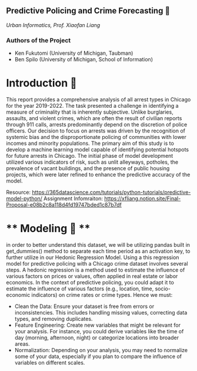 ## ****Predictive Policing and Crime Forecasting 👮****
*Urban Informatics, Prof. Xiaofan Liang*

### Authors of the Project
- Ken Fukutomi (University of Michigan, Taubman)
- Ben Spilo (University of Michigan, School of Information)
  
# **Introduction 📌** 
This report provides a comprehensive analysis of all arrest types in Chicago for the year 2019-2022. The task presented a challenge in identifying a measure of criminality that is inherently subjective. Unlike burglaries, assaults, and violent crimes, which are often the result of civilian reports through 911 calls, arrests predominantly depend on the discretion of police officers. Our decision to focus on arrests was driven by the recognition of systemic bias and the disproportionate policing of communities with lower incomes and minority populations. The primary aim of this study is to develop a machine learning model capable of identifying potential hotspots for future arrests in Chicago. The initial phase of model development utilized various indicators of risk, such as unlit alleyways, potholes, the prevalence of vacant buildings, and the presence of public housing projects, which were later refined to enhance the predictive accuracy of the model.

Resource:
https://365datascience.com/tutorials/python-tutorials/predictive-model-python/
Assignment Infomraiton: https://xfliang.notion.site/Final-Proposal-e08b2c8a118d4fd19747bded1c87b7df

# ** Modeling 🔨 ** 
in order to better understand this dataset, we will be utilizing pandas built in get_dummies() method to separate each time period as an activation key, to further utilize in our Hedonic Regression Model. Using a this regression model for predictive policing with a Chicago crime dataset involves several steps. A hedonic regression is a method used to estimate the influence of various factors on prices or values, often applied in real estate or labor economics. In the context of predictive policing, you could adapt it to estimate the influence of various factors (e.g., location, time, socio-economic indicators) on crime rates or crime types.
Hence we must:
- Clean the Data: Ensure your dataset is free from errors or inconsistencies. This includes handling missing values, correcting data types, and removing duplicates.
- Feature Engineering: Create new variables that might be relevant for your analysis. For instance, you could derive variables like the time of day (morning, afternoon, night) or categorize locations into broader areas.
- Normalization: Depending on your analysis, you may need to normalize some of your data, especially if you plan to compare the influence of variables on different scales.





